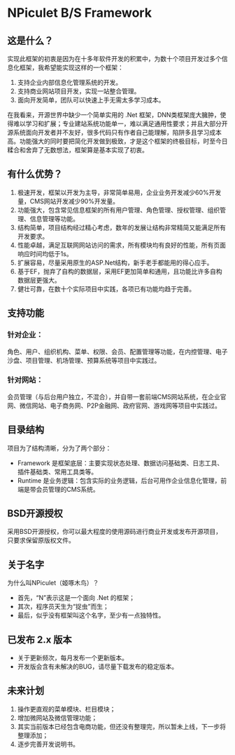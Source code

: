 # NPiculet B/S Framework

## 这是什么？

实现此框架的初衷是因为在十多年软件开发的积累中，为数十个项目开发过多个信息化框架，我希望能实现这样的一个框架：

1. 支持企业内部信息化管理系统的开发。
1. 支持商业网站项目开发，实现一站整合管理。
1. 面向开发简单，团队可以快速上手无需太多学习成本。

在我看来，开源世界中缺少一个简单实用的 .Net 框架，DNN类框架庞大臃肿，使得难以学习和扩展；专业建站系统功能单一，难以满足通用性要求；并且大部分开源系统面向开发者并不友好，很多代码只有作者自己能理解，陷阱多且学习成本高。功能强大的同时要把简化开发做到极致，才是这个框架的终极目标，时至今日糅合和舍弃了无数想法，框架算是基本实现了初衷。

## 有什么优势？

1. 极速开发，框架以开发为主导，非常简单易用，企业业务开发减少60%开发量，CMS网站开发减少90%开发量。
1. 功能强大，包含常见信息框架的所有用户管理、角色管理、授权管理、组织管理、信息管理等功能。
1. 结构简单，项目结构经过精心考虑，数年的发展让结构非常精简又能满足所有开发要求。
1. 性能卓越，满足互联网网站访问的需求，所有模块均有良好的性能，所有页面响应时间均低于1s。
1. 扩展容易，尽量采用原生的ASP.Net结构，新手老手都能用的得心应手。
1. 基于EF，抛弃了自构的数据层，采用EF更加简单和通用，且功能比许多自构数据层更强大。
1. 健壮可靠，在数十个实际项目中实践，各项已有功能均趋于完善。

## 支持功能

### 针对企业：

角色、用户、组织机构、菜单、权限、会员、配置管理等功能，在内控管理、电子沙盘、项目管理、机场管理、预算系统等项目中实践过。

### 针对网站：

会员管理（与后台用户独立，不混合），并自带一套前端CMS网站系统，在企业官网、微信网站、电子商务网、P2P金融网、政府官网、游戏网等项目中实践过。

## 目录结构

项目为了结构清晰，分为了两个部分：
- Framework 是框架底层：主要实现状态处理、数据访问基础类、日志工具、插件基础类、常用工具类等。
- Runtime 是业务逻辑：包含实际的业务逻辑，后台可用作企业信息化管理，前端是带会员管理的CMS系统。

## BSD开源授权

采用BSD开源授权，你可以最大程度的使用源码进行商业开发或发布开源项目，只要求保留原版权文件。

## 关于名字

为什么叫NPiculet（姬啄木鸟）？

- 首先，“N”表示这是一个面向 .Net 的框架；
- 其次，程序员天生为“捉虫”而生；
- 最后，似乎没有框架叫这个名字，至少有一点独特性。

## 已发布 2.x 版本

- 关于更新频次，每月发布一个更新版本。
- 开发版会含有未解决的BUG，请尽量下载发布的稳定版本。

## 未来计划

1. 操作更直观的菜单模块、栏目模块；
1. 增加微网站及微信管理功能；
1. 其实当前版本已经包含电商功能，但还没有整理完，所以暂未上线，下一步将整理添加；
1. 逐步完善开发说明书。
